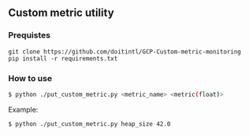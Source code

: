 ## Custom metric utility

### Prequistes

```
git clone https://github.com/doitintl/GCP-Custom-metric-monitoring
pip install -r requirements.txt
```

### How to use 

```bash
$ python ./put_custom_metric.py <metric_name> <metric(float)>
```


Example:

```bash
$ python ./put_custom_metric.py heap_size 42.0
``` 


